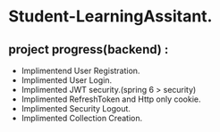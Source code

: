 # Student-LearningAssitant.

## project progress(backend) :
<ul>
 <li>Implimentend User Registration.</li>
  <li>Implimented User Login.</li>
  <li>Implimented JWT security.(spring 6 > security)</li>
  <li>Implimented RefreshToken and Http only cookie.</li>
  <li>Implimented Security Logout.</li>
 <li>Implimented Collection Creation.</li>
</ul>
